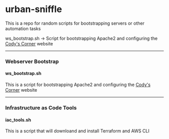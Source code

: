 # urban-sniffle
This is a repo for random scripts for bootstrapping servers or other automation tasks

ws_bootstrap.sh -> Script for bootstrapping Apache2 and configuring the [Cody's Corner](https://github.com/james-cole2015/wrecked-machine "Cody's Corner") website

---
### Webserver Bootstrap
#### ws_bootstrap.sh
This is a script for bootstrapping Apache2 and configuring the [Cody's Corner](https://github.com/james-cole2015/wrecked-machine "Cody's Corner") website

---
### Infrastructure as Code Tools
#### iac_tools.sh
This is a script that will downloand and install Terraform and AWS CLI
